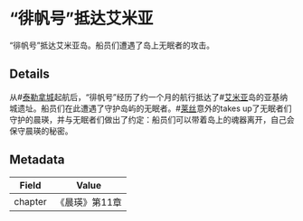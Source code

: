 # “徘帆号”抵达艾米亚
“徘帆号”抵达艾米亚岛。船员们遭遇了岛上无眠者的攻击。

## Details
从#[泰勒拿城](locations/thaylen-city)起航后，“徘帆号”经历了约一个月的航行抵达了#[艾米亚](locations/aimia)岛的亚基纳城遗址。船员们在此遭遇了守护岛屿的无眠者。#[莱丝](characters/rysn)意外的takes up了无眠者们守护的晨瑛，并与无眠者们做出了约定：船员们可以带着岛上的魂器离开，自己会保守晨瑛的秘密。


## Metadata
| Field | Value |
| ----- | ----- |
| chapter | 《晨瑛》第11章 |
